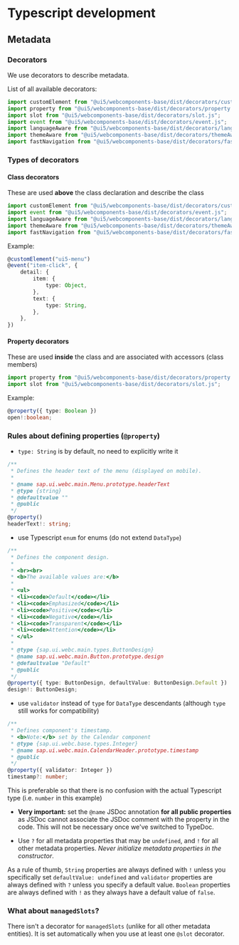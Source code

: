 # Typescript development


## Metadata

### Decorators

We use decorators to describe metadata.

List of all available decorators:

```ts
import customElement from "@ui5/webcomponents-base/dist/decorators/customElement.js";
import property from "@ui5/webcomponents-base/dist/decorators/property.js";
import slot from "@ui5/webcomponents-base/dist/decorators/slot.js";
import event from "@ui5/webcomponents-base/dist/decorators/event.js";
import languageAware from "@ui5/webcomponents-base/dist/decorators/languageAware.js";
import themeAware from "@ui5/webcomponents-base/dist/decorators/themeAware.js";
import fastNavigation from "@ui5/webcomponents-base/dist/decorators/fastNavigation.js";
```

### Types of decorators

#### Class decorators

These are used **above** the class declaration and describe the class

```ts
import customElement from "@ui5/webcomponents-base/dist/decorators/customElement.js";
import event from "@ui5/webcomponents-base/dist/decorators/event.js";
import languageAware from "@ui5/webcomponents-base/dist/decorators/languageAware.js";
import themeAware from "@ui5/webcomponents-base/dist/decorators/themeAware.js";
import fastNavigation from "@ui5/webcomponents-base/dist/decorators/fastNavigation.js";
```

Example:

```ts
@customElement("ui5-menu")
@event("item-click", {
    detail: {
        item: {
            type: Object,
        },
        text: {
            type: String,
        },
    },
})

```

#### Property decorators

These are used **inside** the class and are associated with accessors (class members)

```ts
import property from "@ui5/webcomponents-base/dist/decorators/property.js";
import slot from "@ui5/webcomponents-base/dist/decorators/slot.js";
```

Example:

```ts
@property({ type: Boolean })
open!:boolean;
```

### Rules about defining properties (`@property`)

 - `type: String` is by default, no need to explicitly write it

```ts
/**
 * Defines the header text of the menu (displayed on mobile).
 *
 * @name sap.ui.webc.main.Menu.prototype.headerText
 * @type {string}
 * @defaultvalue ""
 * @public
 */
@property()
headerText!: string;
```

 - use Typescript `enum` for enums (do not extend `DataType`)

```ts
/**
 * Defines the component design.
 *
 * <br><br>
 * <b>The available values are:</b>
 *
 * <ul>
 * <li><code>Default</code></li>
 * <li><code>Emphasized</code></li>
 * <li><code>Positive</code></li>
 * <li><code>Negative</code></li>
 * <li><code>Transparent</code></li>
 * <li><code>Attention</code></li>
 * </ul>
 *
 * @type {sap.ui.webc.main.types.ButtonDesign}
 * @name sap.ui.webc.main.Button.prototype.design
 * @defaultvalue "Default"
 * @public
 */
@property({ type: ButtonDesign, defaultValue: ButtonDesign.Default })
design!: ButtonDesign;
```

 - use `validator` instead of `type` for `DataType` descendants (although `type` still works for compatibility) 

```ts
/**
 * Defines component's timestamp.
 * <b>Note:</b> set by the Calendar component
 * @type {sap.ui.webc.base.types.Integer}
 * @name sap.ui.webc.main.CalendarHeader.prototype.timestamp
 * @public
 */
@property({ validator: Integer })
timestamp?: number;
```

This is preferable so that there is no confusion with the actual Typescript type (i.e. `number` in this example)

- **Very important:** set the `@name` JSDoc annotation **for all public properties** as JSDoc cannot associate the JSDoc comment with the property in the code.
This will not be necessary once we've switched to TypeDoc.

- Use `?` for all metadata properties that may be `undefined`, and `!` for all other metadata properties. *Never initialize metadata properties in the constructor*. 

As a rule of thumb, `String` properties are always defined with `!` unless you specifically set `defaultValue: undefined` and `validator`
properties are always defined with `?` unless you specify a default value. `Boolean` properties are always defined with `!` as they
always have a default value of `false`.

### What about `managedSlots`?

There isn't a decorator for `managedSlots` (unlike for all other metadata entities). It is set automatically when you use
at least one `@slot` decorator.
